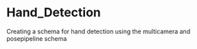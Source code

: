 # Hand_Detection
Creating a schema for hand detection using the multicamera and posepipeline schema
